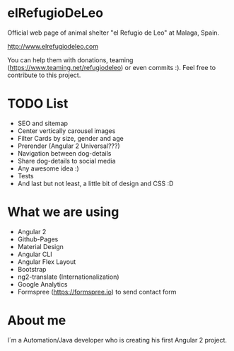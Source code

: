 elRefugioDeLeo
===============
Official web page of animal shelter "el Refugio de Leo" at Malaga, Spain.

http://www.elrefugiodeleo.com

You can help them with donations, teaming (https://www.teaming.net/refugiodeleo) or even commits :). Feel free to contribute to this project.

TODO List
===============
- SEO and sitemap
- Center vertically carousel images
- Filter Cards by size, gender and age
- Prerender (Angular 2 Universal???)
- Navigation between dog-details
- Share dog-details to social media
- Any awesome idea :)
- Tests
- And last but not least, a little bit of design and CSS :D

What we are using
=================
- Angular 2
- Github-Pages
- Material Design
- Angular CLI
- Angular Flex Layout
- Bootstrap
- ng2-translate (Internationalization)
- Google Analytics
- Formspree (https://formspree.io) to send contact form

About me
===============
I´m a Automation/Java developer who is creating his first Angular 2 project.